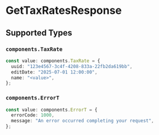 # GetTaxRatesResponse


## Supported Types

### `components.TaxRate`

```typescript
const value: components.TaxRate = {
  uuid: "123e4567-3c4f-4208-833a-22fb2da619bb",
  editDate: "2025-07-01 12:00:00",
  name: "<value>",
};
```

### `components.ErrorT`

```typescript
const value: components.ErrorT = {
  errorCode: 1000,
  message: "An error occurred completing your request",
};
```

